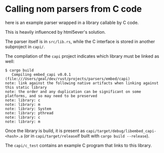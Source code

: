 # Calling nom parsers from C code

here is an example parser wrapped in a library callable by C code.

This is heavily influenced by html5ever's solution.

The parser itself is in `src/lib.rs`, while the C interface is stored in another subproject in `capi/`.

The compilation of the `capi` project indicates which library must be linked as well:

```
$ cargo build
   Compiling embed_capi v0.0.1 (file:///Users/geal/dev/rust/projects/parsers/embed/capi)
note: link against the following native artifacts when linking against this static library
note: the order and any duplication can be significant on some platforms, and so may need to be preserved
note: library: c
note: library: m
note: library: System
note: library: pthread
note: library: c
note: library: m
```

Once the library is build, it is present as `capi/target/debug/libembed_capi-<hash>.a` (or in `capi/target/release`if built with `cargo build --release`).

The `capi/c_test` contains an example C program that links to this library.
